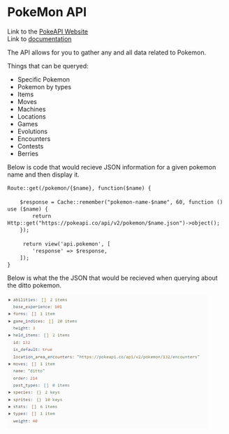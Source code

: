 # PokeMon API

Link to the [PokeAPI Website](https://pokeapi.co/)  
Link to [documentation](https://pokeapi.co/docs/v2)

The API allows for you to gather any and all data related to Pokemon.

Things that can be queryed:
- Specific Pokemon
- Pokemon by types
- Items
- Moves
- Machines
- Locations
- Games
- Evolutions
- Encounters
- Contests
- Berries

Below is code that would recieve JSON information for a given pokemon name and then display it.
~~~
Route::get(/pokemon/{$name}, function($name) {

    $response = Cache::remember("pokemon-name-$name", 60, function () use ($name) {
        return Http::get("https://pokeapi.co/api/v2/pokemon/$name.json")->object();
    });

     return view('api.pokemon', [
        'response' => $response,
    ]);
}
~~~

Below is what the the JSON that would be recieved when querying about the ditto pokemon.


![Ditto Pokemon Query!](pokemon-json.png)


